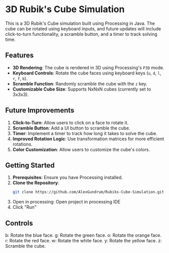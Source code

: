 # 3D Rubik's Cube Simulation

This is a 3D Rubik's Cube simulation built using Processing in Java. The cube can be rotated using keyboard inputs, and future updates will include click-to-turn functionality, a scramble button, and a timer to track solving time.

## Features
- **3D Rendering**: The cube is rendered in 3D using Processing's `P3D` mode.
- **Keyboard Controls**: Rotate the cube faces using keyboard keys (`u`, `d`, `l`, `r`, `f`, `b`).
- **Scramble Function**: Randomly scramble the cube with the `z` key.
- **Customizable Cube Size**: Supports NxNxN cubes (currently set to 3x3x3).

## Future Improvements
1. **Click-to-Turn**: Allow users to click on a face to rotate it.
2. **Scramble Button**: Add a UI button to scramble the cube.
3. **Timer**: Implement a timer to track how long it takes to solve the cube.
4. **Improved Rotation Logic**: Use transformation matrices for more efficient rotations.
5. **Color Customization**: Allow users to customize the cube's colors.

## Getting Started
1. **Prerequisites**: Ensure you have Processing installed.
2. **Clone the Repository**:
   ```bash
   git clone https://github.com/AlexGundrum/Rubiks-Cube-Simulation.git
   ```
3. Open in processing: Open project in processing IDE
4. Click "Run"

## Controls
b: Rotate the blue face.
g: Rotate the green face.
o: Rotate the orange face.
r: Rotate the red face.
w: Rotate the white face.
y: Rotate the yellow face.
z: Scramble the cube.
